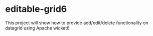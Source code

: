 editable-grid6
==============

This project will show how to provide add/edit/delete functionality on datagrid using Apache wicket6